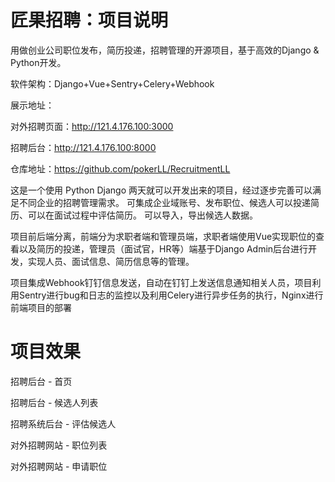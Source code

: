 # 匠果招聘：项目说明
用做创业公司职位发布，简历投递，招聘管理的开源项目，基于高效的Django & Python开发。

软件架构：Django+Vue+Sentry+Celery+Webhook

展示地址：

对外招聘页面：http://121.4.176.100:3000 

招聘后台：http://121.4.176.100:8000

仓库地址：https://github.com/pokerLL/RecruitmentLL

这是一个使用 Python Django 两天就可以开发出来的项目，经过逐步完善可以满足不同企业的招聘管理需求。 可集成企业域账号、发布职位、候选人可以投递简历、可以在面试过程中评估简历。 可以导入，导出候选人数据。

项目前后端分离，前端分为求职者端和管理员端，求职者端使用Vue实现职位的查看以及简历的投递，管理员（面试官，HR等）端基于Django Admin后台进行开发，实现人员、面试信息、简历信息等的管理。

项目集成Webhook钉钉信息发送，自动在钉钉上发送信息通知相关人员，项目利用Sentry进行bug和日志的监控以及利用Celery进行异步任务的执行，Nginx进行前端项目的部署

# 项目效果
招聘后台 - 首页 

招聘后台 - 候选人列表 

招聘系统后台 - 评估候选人 

对外招聘网站 - 职位列表 

对外招聘网站 - 申请职位